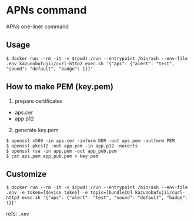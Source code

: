 # APNs command

APNs one-liner command

## Usage

```
$ docker run --rm -it -v $(pwd):/run --entrypoint /bin/ash --env-file .env kazunobufujii/curl-http2 exec.sh '{"aps": {"alert": "test", "sound": "default", "badge": 1}}'
```

## How to make PEM (key.pem)

1. prepare certificates

* aps.cer
* app.p12

2. generate key.pem

```
$ openssl x509 -in aps.cer -inform DER -out aps.pem -outform PEM
$ openssl pkcs12 -out app.pem -in app.p12 -nocerts 
$ openssl rsa -in app.pem -out app_pub.pem
$ cat aps.pem app_pub.pem > key.pem
```

## Customize

```
$ docker run --rm -it -v $(pwd):/run --entrypoint /bin/ash --env-file .env -e token=[device token] -e topic=[bundleID] kazunobufujii/curl-http2 exec.sh '{"aps": {"alert": "test", "sound": "default", "badge": 1}}'
```

refs: `.env`

